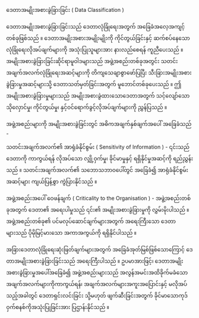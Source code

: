 ဒေတာအမျိုးအစားခွဲခြားခြင်း ( Data Classification )

ဒေတာအမျိုးအစားခွဲခြားခြင်းသည် ဒေတာလုံခြုံရေးအတွက် အခြေခံအလေ့အကျင့်တစ်ခုဖြစ်သည် ။ ဒေတာအမျိုးအစားအမျိုးမျိုးကို ကိုင်တွယ်ခြင်းနှင့် ဆက်စပ်နေသော လုံခြုံရေးလိုအပ်ချက်များကို အသုံးပြုသူများအား နားလည်စေရန် ကူညီပေးသည် ။ အမျိုးအစားခွဲခြားခြင်းဆိုင်ရာမူဝါဒများသည် အဖွဲ့အစည်းတစ်ခုအတွင်း သတင်းအချက်အလက်လုံခြုံရေးအဆင့်များကို တိကျသေချာစွာဖော်ပြပြီး သီးခြားအမျိုးအစားခွဲခြားမှုအဆင့်များသို့ ဒေတာသတ်မှတ်ခြင်းအတွက် မူဘောင်တစ်ခုပေးသည် ။ ဤအမျိုးအစားခွဲခြားမှုများသည် အမျိုးအစားခွဲထားသောဒေတာအတွက် သင့်လျော်သောသိုလှောင်မှု၊ ကိုင်တွယ်မှု၊ နှင့်ဝင်ရောက်ခွင့်လိုအပ်ချက်များကို ညွှန်ပြသည် ။

အဖွဲ့အစည်းများကို အမျိုးအစားခွဲခြင်းတွင် အဓိကအချက်နှစ်ချက်အပေါ် အခြေခံသည် -

သတင်းအချက်အလက်၏ အာရုံခံနိုင်စွမ်း ( Sensitivity of Information ) - ၎င်းသည် ဒေတာကို ကာကွယ်ရန် လိုအပ်သော လျှို့ဝှက်မှု၊ ခိုင်မာမှုနှင့် ရရှိနိုင်မှုအဆင့်ကို ရည်ညွှန်းသည် ။ သတင်းအချက်အလက်၏ သဘောသဘာဝပေါ်တွင် အခြေခံ၍ အာရုံခံနိုင်စွမ်းအဆင့်များ ကျယ်ပြန့်စွာ ကွဲပြားနိုင်သည် ။

အဖွဲ့အစည်းအပေါ် ဝေဖန်ချက် ( Criticality to the Organisation ) - အဖွဲ့အစည်းတစ်ခုအတွက် ဒေတာ၏ အရေးပါမှုသည် ၎င်း၏ အမျိုးအစားခွဲခြားမှုကို လွှမ်းမိုးပါသည် ။ အဖွဲ့အစည်းတစ်ခု၏ ပင်မလုပ်ဆောင်ချက်များအတွက် အရေးကြီးသော ဒေတာများသည် ပိုမိုမြင့်မားသော အကာအကွယ်ကို ရရှိနိုင်ပါသည် ။

အခြားဒေတာလုံခြုံရေးဆုံးဖြတ်ချက်များအတွက် အခြေခံအုတ်မြစ်ဖြစ်သောကြောင့် ဒေတာအမျိုးအစားခွဲခြားခြင်းသည် အရေးကြီးပါသည် ။ ဥပမာအားဖြင့်၊ ဒေတာအမျိုးအစားခွဲခြားမှုအပေါ်အခြေခံ၍ အဖွဲ့အစည်းများသည် အလွန်အမင်းအထိခိုက်မခံသောအချက်အလက်များကိုကာကွယ်ရန်၊ အချက်အလက်များအကူးအပြောင်းနှင့် မလိုအပ်သည့်အခါတွင် ဒေတာရှင်းလင်းခြင်း သို့မဟုတ် ဖျက်ဆီးခြင်းအတွက် ခိုင်မာသောကုဒ်ဝှက်စနစ်ကိုအသုံးပြုခြင်းအား ပြဌာန်းနိုင်သည် ။
